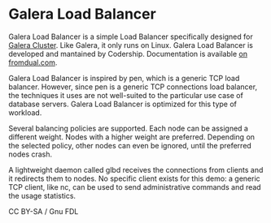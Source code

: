 
# Galera Load Balancer

Galera Load Balancer is a simple Load Balancer specifically designed for [Galera Cluster](/kb/en/galera/). Like Galera, it only runs on Linux. Galera Load Balancer is developed and mantained by Codership. Documentation is available [on fromdual.com](https://www.fromdual.com/galera-load-balancer-documentation).


Galera Load Balancer is inspired by pen, which is a generic TCP load balancer. However, since pen is a generic TCP connections load balancer, the techniques it uses are not well-suited to the particular use case of database servers. Galera Load Balancer is optimized for this type of workload.


Several balancing policies are supported. Each node can be assigned a different weight. Nodes with a higher weight are preferred. Depending on the selected policy, other nodes can even be ignored, until the preferred nodes crash.


A lightweight daemon called glbd receives the connections from clients and it redirects them to nodes. No specific client exists for this demo: a generic TCP client, like nc, can be used to send administrative commands and read the usage statistics.


CC BY-SA / Gnu FDL

